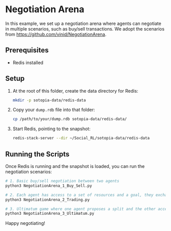 # Negotiation Arena

In this example, we set up a negotiation arena where agents can negotiate in multiple scenarios, such as buy/sell transactions.
We adopt the scenarios from https://github.com/vinid/NegotiationArena.

## Prerequisites

- Redis installed

## Setup

1. At the root of this folder, create the data directory for Redis:
    ```bash
    mkdir -p sotopia-data/redis-data
    ```
2. Copy your `dump.rdb` file into that folder:
    ```bash
    cp /path/to/your/dump.rdb sotopia-data/redis-data/
    ```
3. Start Redis, pointing to the snapshot:
    ```bash
    redis-stack-server --dir ~/Social_RL/sotopia-data/redis-data
    ```

## Running the Scripts

Once Redis is running and the snapshot is loaded, you can run the negotiation scenarios:

```bash
# 1. Basic buy/sell negotiation between two agents
python3 NegotiationArena_1_Buy_Sell.py

# 2. Each agent has access to a set of resources and a goal, they exchange resources to reach a deal
python3 NegotiationArena_2_Trading.py

# 3. Ultimatum game where one agent proposes a split and the other accepts or rejects
python3 NegotiationArena_3_Ultimatum.py
```

Happy negotiating!